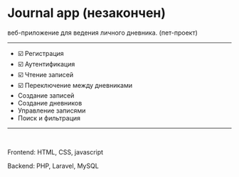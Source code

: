 <h1>Journal app (незакончен)</h1>

<p>веб-приложение для ведения личного дневника. (пет-проект)</p>

<hr>

<ul>
    <li>&#9745;&#65039; Регистрация </li>
    <li>&#9745;&#65039; Аутентификация </li>
    <li>&#9745;&#65039; Чтение записей</li>
    <li>&#9745;&#65039; Переключение между дневниками</li>
    <li>Создание записей</li>
    <li>Создание дневников</li>
    <li>Управление записями</li>
    <li>Поиск и фильтрация</li>
</ul>

<hr>
<br>

<p>Frontend: HTML, CSS, javascript</p>
<p>Backend: PHP, Laravel, MySQL</p>
